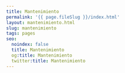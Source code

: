 ```yaml
---
title: Mantenimiento
permalink: '{{ page.fileSlug }}/index.html'
layout: mantenimiento.html
slug: mantenimiento
tags: pages
seo:
  noindex: false
  title: Mantenimiento
  og:title: Mantenimiento
  twitter:title: Mantenimiento
---
```



